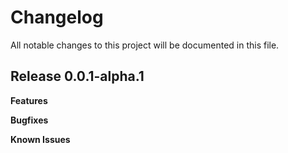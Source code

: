 # Changelog

All notable changes to this project will be documented in this file.

## Release 0.0.1-alpha.1

**Features**

**Bugfixes**

**Known Issues**
